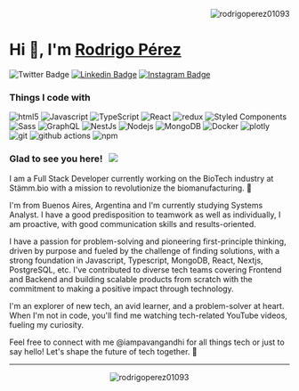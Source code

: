 <p align="right"> <img src="https://komarev.com/ghpvc/?username=rodrigoperez01093&label=Profile%20views&color=0e75b6&style=flat" alt="rodrigoperez01093" /> </p>
<h1 align="left">Hi 👋, I'm <a href="https://main--rodrigoperez.netlify.app/">Rodrigo Pérez</a></h1>


<p align="center>
  
  [![Twitter Badge](https://img.shields.io/badge/-Twitter-00acee?style=flat-square&logo=Twitter&logoColor=white)](https://twitter.com/RodriiPerezz)
[![Linkedin Badge](https://img.shields.io/badge/-LinkedIn-0e76a8?style=flat-square&logo=Linkedin&logoColor=white)](https://linkedin.com/in/rodrigo-perez-full-stack-developer)
[![Instagram Badge](https://img.shields.io/badge/-Instagram-e4405f?style=flat-square&logo=Instagram&logoColor=white)](https://instagram.com/rodriperez_93/)
</p>

<h3>Things I code with</h3>
<p align="center>
  <img alt="Webpack" src="https://img.shields.io/badge/-Webpack-8DD6F9?style=flat-square&logo=webpack&logoColor=white" /> 
  <img alt="html5" src="https://img.shields.io/badge/-HTML5-E34F26?style=flat-square&logo=html5&logoColor=white" />
  <img alt="Javascript" src="https://img.shields.io/badge/-Javascript-FFFF00?style=flat-square&logo=javascript&logoColor=black" />
  <img alt="TypeScript" src="https://img.shields.io/badge/-TypeScript-007ACC?style=flat-square&logo=typescript&logoColor=white" />
  <img alt="React" src="https://img.shields.io/badge/-React-45b8d8?style=flat-square&logo=react&logoColor=white" />
  <img alt="redux" src="https://img.shields.io/badge/-Redux-764ABC?style=flat-square&logo=redux&logoColor=white" />
  <img alt="Styled Components" src="https://img.shields.io/badge/-Styled_Components-db7092?style=flat-square&logo=styled-components&logoColor=white" />
  <img alt="Sass" src="https://img.shields.io/badge/-Sass-CC6699?style=flat-square&logo=sass&logoColor=white" />
  <img alt="GraphQL" src="https://img.shields.io/badge/-GraphQL-E10098?style=flat-square&logo=graphql&logoColor=white" />
  <img alt="NestJs" src="https://img.shields.io/badge/-NestJs-ea2845?style=flat-square&logo=nestjs&logoColor=white" />
  <img alt="Nodejs" src="https://img.shields.io/badge/-Nodejs-43853d?style=flat-square&logo=Node.js&logoColor=white" />
  <img alt="MongoDB" src="https://img.shields.io/badge/-MongoDB-13aa52?style=flat-square&logo=mongodb&logoColor=white" />
  <img alt="Docker" src="https://img.shields.io/badge/-Docker-46a2f1?style=flat-square&logo=docker&logoColor=white" />
  <img alt="plotly" src="https://img.shields.io/badge/-Plotly-F9A03C?style=flat-square&logo=plotly&logoColor=white" />
  <img alt="git" src="https://img.shields.io/badge/-Git-F05032?style=flat-square&logo=git&logoColor=white" />
  <img alt="github actions" src="https://img.shields.io/badge/-Github_Actions-2088FF?style=flat-square&logo=github-actions&logoColor=white" />
  <img alt="npm" src="https://img.shields.io/badge/-NPM-CB3837?style=flat-square&logo=npm&logoColor=white" />
</p>

### Glad to see you here! &nbsp; ![](https://visitor-badge.glitch.me/badge?page_id=iampavangandhi.iampavangandhi&style=flat-square&color=0088cc)

I am a Full Stack Developer currently working on the BioTech industry at Stämm.bio with a mission to revolutionize the biomanufacturing. 🚀

I'm from Buenos Aires, Argentina and I'm currently studying Systems Analyst. I have a good predisposition to teamwork as well as individually, I am proactive, with good communication skills and results-oriented.

I have a passion for problem-solving and pioneering first-principle thinking, driven by purpose and fueled by the challenge of finding solutions, with a strong foundation in Javascript, Typescript, MongoDB, React, Nextjs, PostgreSQL, etc. I've contributed to diverse tech teams covering Frontend and Backend and building scalable products from scratch with the commitment to making a positive impact through technology.

I'm an explorer of new tech, an avid learner, and a problem-solver at heart. When I'm not in code, you'll find me watching tech-related YouTube videos, fueling my curiosity.

Feel free to connect with me @iampavangandhi for all things tech or just to say hello! Let's shape the future of tech together. 🌟

<p align="left">
</p>

---

<p align="center"><img align="center" src="https://github-readme-streak-stats.herokuapp.com/?user=rodrigoperez01093&theme=green-nur" alt="rodrigoperez01093" /></p>
